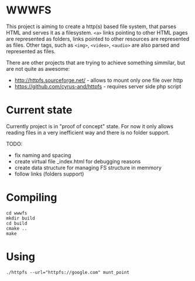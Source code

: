 # WWWFS

This project is aiming to create a http(s) based file system, that parses HTML and serves it as a filesystem. 
`<a>` links pointing to other HTML pages are represented as folders, links pointed to other resources are represented as files. Other tags,
such as `<img>`, `<video>`, `<audio>` are also parsed and represented as files.

There are other projects that are trying to achieve something simmilar, but are not quite as awesome:
* http://httpfs.sourceforge.net/ - allows to mount only one file over http
* https://github.com/cyrus-and/httpfs - requires server side php script

# Current state
Currently project is in "proof of concept" state. For now it only allows reading files in a very inefficient way and there is no folder support.

TODO:
* fix naming and spacing
* create virtual file _index.html for debugging reasons
* create data structure for managing FS structure in memmory
* follow links (folders support)

# Compiling
```
cd wwwfs
mkdir build
cd build
cmake ..
make
```

# Using
```
./httpfs --url="httpfs://google.com" munt_point
```
